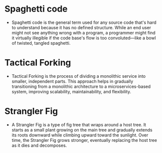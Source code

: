 # Spaghetti code
* Spaghetti code is the general term used for any source code that's hard to understand because it has no defined structure. While an end user might not see anything wrong with a program, a programmer might find it virtually illegible if the code base's flow is too convoluted—like a bowl of twisted, tangled spaghetti.
# Tactical Forking
* Tactical Forking is the process of dividing a monolithic service into smaller, independent parts. This approach helps in gradually transitioning from a monolithic architecture to a microservices-based system, improving scalability, maintainability, and flexibility.

# Strangler Fig
* A Strangler Fig is a type of fig tree that wraps around a host tree. It starts as a small plant growing on the main tree and gradually extends its roots downward while climbing upward toward the sunlight. Over time, the Strangler Fig grows stronger, eventually replacing the host tree as it dies and decomposes.
